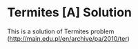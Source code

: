 # Termites [A] Solution
This is a solution of Termites problem (http://main.edu.pl/en/archive/pa/2010/ter)
